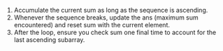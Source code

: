1. Accumulate the current sum as long as the sequence is ascending.
2. Whenever the sequence breaks, update the ans (maximum sum encountered) and reset sum with the current element.
3. After the loop, ensure you check sum one final time to account for the last ascending subarray.
